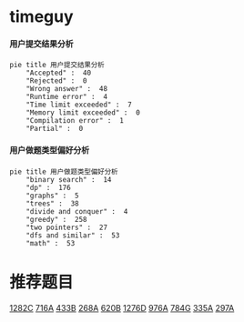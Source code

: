 # timeguy

<!-- tabs:start -->



#### **用户提交结果分析**

```mermaid
pie title 用户提交结果分析
    "Accepted" :  40
    "Rejected" :  0
    "Wrong answer" :  48
    "Runtime error" :  4
    "Time limit exceeded" :  7
    "Memory limit exceeded" :  0
    "Compilation error" :  1
    "Partial" :  0
```

#### **用户做题类型偏好分析**

```mermaid
pie title 用户做题类型偏好分析
    "binary search" :  14
    "dp" :  176
    "graphs" :  5
    "trees" :  38
    "divide and conquer" :  4
    "greedy" :  258
    "two pointers" :  27
    "dfs and similar" :  53
    "math" :  53
```



<!-- tabs:end -->
# 推荐题目
[1282C](https://codeforces.com/contest/1282/problem/C)
[716A](https://codeforces.com/contest/716/problem/A)
[433B](https://codeforces.com/contest/433/problem/B)
[268A](https://codeforces.com/contest/268/problem/A)
[620B](https://codeforces.com/contest/620/problem/B)
[1276D](https://codeforces.com/contest/1276/problem/D)
[976A](https://codeforces.com/contest/976/problem/A)
[784G](https://codeforces.com/contest/784/problem/G)
[335A](https://codeforces.com/contest/335/problem/A)
[297A](https://codeforces.com/contest/297/problem/A)
